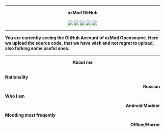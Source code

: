 <hr>
<p align="center">
<b> ozMod GitHub <b> 
<br><br>
<a href="https://vk.com/ozmo__dd"><img src="https://img.shields.io/badge/ВКонтакте-0A0019?style=for-the-badge&logo=vk&logoColor=blue"></a>
<a href="https://discord.gg/mDFbMEqNRP"><img src="https://img.shields.io/badge/Discord-0A0019?style=for-the-badge&logo=discord&logoColor=blue"/></a>
<a href="https://www.youtube.com/channel/UCvBn3nCZInu2UGEGfvajCjQ"><img src="https://img.shields.io/badge/YouTube-0A0019?&style=for-the-badge&logo=youtube&logoColor=red"></a>
<a href="https://github.com/ozMod/"><img src="https://img.shields.io/badge/GitHub-0A0019?&style=for-the-badge&logo=github&logoColor=white"></a>
<a href="https://t.me/ozMod"><img src="https://img.shields.io/badge/Telegram-0A0019?&style=for-the-badge&logo=telegram&logoColor=white"></a>
<hr>
You are currently seeing the GitHub Account of ozMod Opensource. Here we upload the source code, that we have wish and not regret to upload, also forking some useful ones.
<hr>
<p align="center"> <b> About me <b> </p>
<br>
Nationality
<p align="right"> Russian </p>
Who I am
<p align="right"> Android Modder </p>
Modding most freqently
<p align="right"> Offline/Horror </p>
